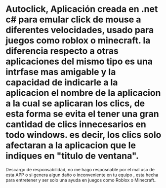 # Autoclick, Aplicación creada en .net c# para emular click de mouse a diferentes velocidades, usado para juegos como roblox o minecraft. la diferencia respecto a otras aplicaciones del mismo tipo es una intrfase mas amigable y la capacidad de indicarle a la aplicacion el nombre de la aplicacion a la cual se aplicaran los clics, de esta forma se evita el tener una gran cantidad de clics innecesarios en todo windows. es decir, los clics solo afectaran a la aplicacion que le indiques en "titulo de ventana".
Descargo de responsabilidad, no me hago resposnable por el mal uso de esta APP o si genera algun daño o inconveniente en tu equipo , esta hecha para entretener y ser  solo  una ayuda en juegos como Roblox o Minecraft.. 
